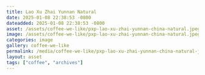 ```yaml
---
title: Lao Xu Zhai Yunnan Natural
date: 2025-01-08 22:38:53 -0800
dateadded: 2025-01-08 22:38:53 -0800
asset: /assets/coffee-we-like/pxp-lao-xu-zhai-yunnan-china-natural.jpeg
image: /assets/coffee-we-like/pxp-lao-xu-zhai-yunnan-china-natural.jpeg
categories: image
gallery: coffee-we-like
permalink: /media/coffee-we-like/pxp-lao-xu-zhai-yunnan-china-natural-jpeg
layout: asset
tags: ["coffee", "archives"]
--- 
```

